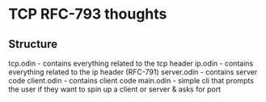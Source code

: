 # TCP RFC-793 thoughts

## Structure

tcp.odin - contains everything related to the tcp header
ip.odin - contains everything related to the ip header (RFC-791)
server.odin - contains server code
client.odin - contains client code
main.odin - simple cli that prompts the user if they want to spin up a client or server & asks for port
